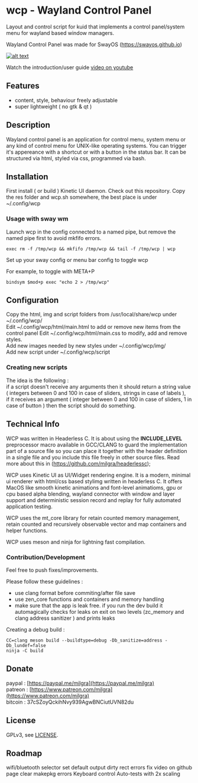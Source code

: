 # wcp - Wayland Control Panel

Layout and control script for kuid that implements a control panel/system menu for wayland based window managers.

Wayland Control Panel was made for SwayOS (https://swayos.github.io)

[![alt text](screenshot.png)](https://www.youtube.com/watch?v=36wwQSg9PSk)

Watch the introduction/user guide [video on youtube](https://www.youtube.com/watch?v=36wwQSg9PSk)

## Features ##

- content, style, behaviour freely adjustable
- super lightweight ( no gtk & qt )

## Description ##

Wayland control panel is an application for control menu, system menu or any kind of control menu for UNIX-like operating systems.
You can trigger it's appereance with a shortcut or with a button in the status bar.
It can be structured via html, styled via css, programmed via bash.

## Installation

First install ( or build ) Kinetic UI daemon.
Check out this repository.
Copy the res folder and wcp.sh somewhere, the best place is under ~/.config/wcp


### Usage with sway wm

Launch wcp in the config connected to a named pipe, but remove the named pipe first to avoid mkfifo errors.

```
exec rm -f /tmp/wcp && mkfifo /tmp/wcp && tail -f /tmp/wcp | wcp
```

Set up your sway config or menu bar config to toggle wcp

For example, to toggle with META+P
```
bindsym $mod+p exec "echo 2 > /tmp/wcp"
```

## Configuration

Copy the html, img and script folders from /usr/local/share/wcp under ~/.config/wcp/  
Edit ~/.config/wcp/html/main.html to add or remove new items from the control panel
Edit ~/.config/wcp/html/main.css to modify, add and remove styles.  
Add new images needed by new styles under ~/.config/wcp/img/  
Add new script under ~/.config/wcp/script  

### Creating new scripts

The idea is the following :  
if a script doesn't receive any arguments then it should return a string value ( integers between 0 and 100 in case of sliders, strings in case of labels ),  
if it receives an argument ( integer between 0 and 100 in case of sliders, 1 in case of button ) then the script should do something.

## Technical Info ##

WCP was written in Headerless C. It is about using the __INCLUDE_LEVEL__ preprocessor macro available in GCC/CLANG to guard the implementation part of a source file so you can place it together with the header definition in a single file and you include this file freely in other source files. Read more about this in (https://github.com/milgra/headerlessc);

WCP uses Kinetic UI as UI/Widget rendering engine. It is a modern, minimal ui renderer with html/css based stylimg written in headerless C. It offers MacOS like smooth kinetic animations and font-level animatioms, gpu or cpu based alpha blending, wayland connector with window and layer support and deterministic session record and replay for fully automated application testing.

WCP uses the mt_core library for retain counted memory management, retain counted and recursively observable vector and map containers and helper functions.

WCP uses meson and ninja for lightning fast compilation.

### Contribution/Development ##

Feel free to push fixes/improvements.

Please follow these guidelines :

- use clang format before commiting/after file save
- use zen_core functions and containers and memory handling
- make sure that the app is leak free. if you run the dev build it automagically checks for leaks on exit on two levels (zc_memory and clang address sanitizer ) and prints leaks

Creating a debug build :

```
CC=clang meson build --buildtype=debug -Db_sanitize=address -Db_lundef=false
ninja -C build
```

## Donate ##

paypal : [https://paypal.me/milgra](https://paypal.me/milgra)  
patreon : [https://www.patreon.com/milgra](https://www.patreon.com/milgra)  
bitcoin : 37cSZoyQckihNvy939AgwBNCiutUVN82du  

## License ##

GPLv3, see [LICENSE](/LICENSE).

## Roadmap ##

wifi/bluetooth selector
set default output
dirty rect errors fix
video on github page
clear makepkg errors
Keyboard control
Auto-tests with 2x scaling